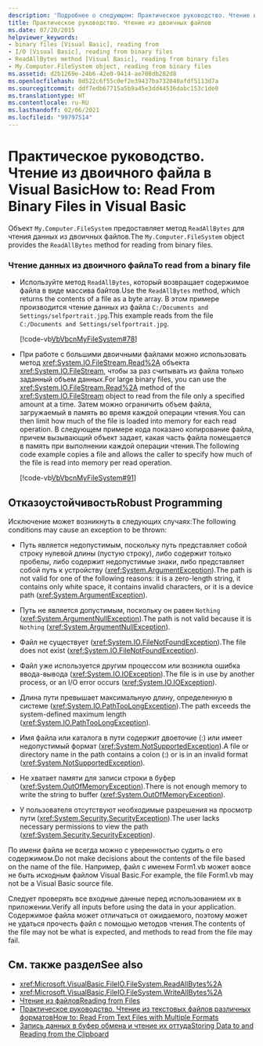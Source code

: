 ```yaml
---
description: 'Подробнее о следующем: Практическое руководство. Чтение из двоичного файла в Visual Basic'
title: Практическое руководство. Чтение из двоичных файлов
ms.date: 07/20/2015
helpviewer_keywords:
- binary files [Visual Basic], reading from
- I/O [Visual Basic], reading from binary files
- ReadAllBytes method [Visual Basic], reading from binary files
- My.Computer.FileSystem object, reading from binary files
ms.assetid: d2b1269e-24b6-42e0-9414-ae708db282d8
ms.openlocfilehash: 0d522c6f55c0ef2e39437ba732040afdf5113d7a
ms.sourcegitcommit: ddf7edb67715a5b9a45e3dd44536dabc153c1de0
ms.translationtype: HT
ms.contentlocale: ru-RU
ms.lasthandoff: 02/06/2021
ms.locfileid: "99797514"
---
```

# <a name="how-to-read-from-binary-files-in-visual-basic"></a><span data-ttu-id="75eca-103">Практическое руководство. Чтение из двоичного файла в Visual Basic</span><span class="sxs-lookup"><span data-stu-id="75eca-103">How to: Read From Binary Files in Visual Basic</span></span>

<span data-ttu-id="75eca-104">Объект `My.Computer.FileSystem` предоставляет метод `ReadAllBytes` для чтения данных из двоичных файлов.</span><span class="sxs-lookup"><span data-stu-id="75eca-104">The `My.Computer.FileSystem` object provides the `ReadAllBytes` method for reading from binary files.</span></span>  
  
### <a name="to-read-from-a-binary-file"></a><span data-ttu-id="75eca-105">Чтение данных из двоичного файла</span><span class="sxs-lookup"><span data-stu-id="75eca-105">To read from a binary file</span></span>  
  
- <span data-ttu-id="75eca-106">Используйте метод `ReadAllBytes`, который возвращает содержимое файла в виде массива байтов.</span><span class="sxs-lookup"><span data-stu-id="75eca-106">Use the `ReadAllBytes` method, which returns the contents of a file as a byte array.</span></span> <span data-ttu-id="75eca-107">В этом примере производится чтение данных из файла `C:/Documents and Settings/selfportrait.jpg`.</span><span class="sxs-lookup"><span data-stu-id="75eca-107">This example reads from the file `C:/Documents and Settings/selfportrait.jpg`.</span></span>  
  
     [!code-vb[VbVbcnMyFileSystem#78](~/samples/snippets/visualbasic/VS_Snippets_VBCSharp/VbVbcnMyFileSystem/VB/Class1.vb#78)]  
  
- <span data-ttu-id="75eca-108">При работе с большими двоичными файлами можно использовать метод <xref:System.IO.FileStream.Read%2A> объекта <xref:System.IO.FileStream>, чтобы за раз считывать из файла только заданный объем данных.</span><span class="sxs-lookup"><span data-stu-id="75eca-108">For large binary files, you can use the <xref:System.IO.FileStream.Read%2A> method of the <xref:System.IO.FileStream> object to read from the file only a specified amount at a time.</span></span> <span data-ttu-id="75eca-109">Затем можно ограничить объем файла, загружаемый в память во время каждой операции чтения.</span><span class="sxs-lookup"><span data-stu-id="75eca-109">You can then limit how much of the file is loaded into memory for each read operation.</span></span> <span data-ttu-id="75eca-110">В следующем примере кода показано копирование файла, причем вызывающий объект задает, какая часть файла помещается в память при выполнении каждой операции чтения.</span><span class="sxs-lookup"><span data-stu-id="75eca-110">The following code example copies a file and allows the caller to specify how much of the file is read into memory per read operation.</span></span>  
  
     [!code-vb[VbVbcnMyFileSystem#91](~/samples/snippets/visualbasic/VS_Snippets_VBCSharp/VbVbcnMyFileSystem/VB/Class1.vb#91)]  
  
## <a name="robust-programming"></a><span data-ttu-id="75eca-111">Отказоустойчивость</span><span class="sxs-lookup"><span data-stu-id="75eca-111">Robust Programming</span></span>  

 <span data-ttu-id="75eca-112">Исключение может возникнуть в следующих случаях:</span><span class="sxs-lookup"><span data-stu-id="75eca-112">The following conditions may cause an exception to be thrown:</span></span>  
  
- <span data-ttu-id="75eca-113">Путь является недопустимым, поскольку путь представляет собой строку нулевой длины (пустую строку), либо содержит только пробелы, либо содержит недопустимые знаки, либо представляет собой путь к устройству (<xref:System.ArgumentException>).</span><span class="sxs-lookup"><span data-stu-id="75eca-113">The path is not valid for one of the following reasons: it is a zero-length string, it contains only white space, it contains invalid characters, or it is a device path (<xref:System.ArgumentException>).</span></span>  
  
- <span data-ttu-id="75eca-114">Путь не является допустимым, поскольку он равен `Nothing` (<xref:System.ArgumentNullException>).</span><span class="sxs-lookup"><span data-stu-id="75eca-114">The path is not valid because it is `Nothing` (<xref:System.ArgumentNullException>).</span></span>  
  
- <span data-ttu-id="75eca-115">Файл не существует (<xref:System.IO.FileNotFoundException>).</span><span class="sxs-lookup"><span data-stu-id="75eca-115">The file does not exist (<xref:System.IO.FileNotFoundException>).</span></span>  
  
- <span data-ttu-id="75eca-116">Файл уже используется другим процессом или возникла ошибка ввода-вывода (<xref:System.IO.IOException>).</span><span class="sxs-lookup"><span data-stu-id="75eca-116">The file is in use by another process, or an I/O error occurs (<xref:System.IO.IOException>).</span></span>  
  
- <span data-ttu-id="75eca-117">Длина пути превышает максимальную длину, определенную в системе (<xref:System.IO.PathTooLongException>).</span><span class="sxs-lookup"><span data-stu-id="75eca-117">The path exceeds the system-defined maximum length (<xref:System.IO.PathTooLongException>).</span></span>  
  
- <span data-ttu-id="75eca-118">Имя файла или каталога в пути содержит двоеточие (:) или имеет недопустимый формат (<xref:System.NotSupportedException>).</span><span class="sxs-lookup"><span data-stu-id="75eca-118">A file or directory name in the path contains a colon (:) or is in an invalid format (<xref:System.NotSupportedException>).</span></span>  
  
- <span data-ttu-id="75eca-119">Не хватает памяти для записи строки в буфер (<xref:System.OutOfMemoryException>).</span><span class="sxs-lookup"><span data-stu-id="75eca-119">There is not enough memory to write the string to buffer (<xref:System.OutOfMemoryException>).</span></span>  
  
- <span data-ttu-id="75eca-120">У пользователя отсутствуют необходимые разрешения на просмотр пути (<xref:System.Security.SecurityException>).</span><span class="sxs-lookup"><span data-stu-id="75eca-120">The user lacks necessary permissions to view the path (<xref:System.Security.SecurityException>).</span></span>  
  
 <span data-ttu-id="75eca-121">По имени файла не всегда можно с уверенностью судить о его содержимом.</span><span class="sxs-lookup"><span data-stu-id="75eca-121">Do not make decisions about the contents of the file based on the name of the file.</span></span> <span data-ttu-id="75eca-122">Например, файл с именем Form1.vb может вовсе не быть исходным файлом Visual Basic.</span><span class="sxs-lookup"><span data-stu-id="75eca-122">For example, the file Form1.vb may not be a Visual Basic source file.</span></span>  
  
 <span data-ttu-id="75eca-123">Следует проверять все входные данные перед использованием их в приложении.</span><span class="sxs-lookup"><span data-stu-id="75eca-123">Verify all inputs before using the data in your application.</span></span> <span data-ttu-id="75eca-124">Содержимое файла может отличаться от ожидаемого, поэтому может не удаться прочесть файл с помощью методов чтения.</span><span class="sxs-lookup"><span data-stu-id="75eca-124">The contents of the file may not be what is expected, and methods to read from the file may fail.</span></span>  
  
## <a name="see-also"></a><span data-ttu-id="75eca-125">См. также раздел</span><span class="sxs-lookup"><span data-stu-id="75eca-125">See also</span></span>

- <xref:Microsoft.VisualBasic.FileIO.FileSystem.ReadAllBytes%2A>
- <xref:Microsoft.VisualBasic.FileIO.FileSystem.WriteAllBytes%2A>
- [<span data-ttu-id="75eca-126">Чтение из файлов</span><span class="sxs-lookup"><span data-stu-id="75eca-126">Reading from Files</span></span>](reading-from-files.md)
- [<span data-ttu-id="75eca-127">Практическое руководство. Чтение из текстовых файлов различных форматов</span><span class="sxs-lookup"><span data-stu-id="75eca-127">How to: Read From Text Files with Multiple Formats</span></span>](how-to-read-from-text-files-with-multiple-formats.md)
- [<span data-ttu-id="75eca-128">Запись данных в буфер обмена и чтение их оттуда</span><span class="sxs-lookup"><span data-stu-id="75eca-128">Storing Data to and Reading from the Clipboard</span></span>](../computer-resources/storing-data-to-and-reading-from-the-clipboard.md)
